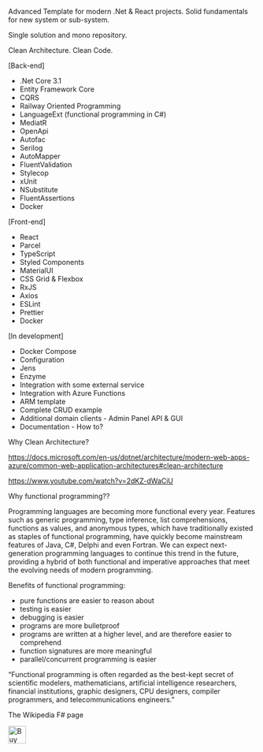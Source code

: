 Advanced Template for modern .Net & React projects.
Solid fundamentals for new system or sub-system.

Single solution and mono repository.

Clean Architecture. Clean Code.

[Back-end]
- .Net Core 3.1
- Entity Framework Core
- CQRS
- Railway Oriented Programming
- LanguageExt (functional programming in C#)
- MediatR
- OpenApi
- Autofac
- Serilog
- AutoMapper
- FluentValidation
- Stylecop
- xUnit
- NSubstitute
- FluentAssertions
- Docker

[Front-end]
- React
- Parcel
- TypeScript
- Styled Components
- MaterialUI
- CSS Grid & Flexbox
- RxJS
- Axios
- ESLint
- Prettier
- Docker

[In development]
- Docker Compose
- Configuration
- Jens
- Enzyme
- Integration with some external service
- Integration with Azure Functions
- ARM template
- Complete CRUD example
- Additional domain clients - Admin Panel API & GUI
- Documentation - How to?


Why Clean Architecture?

https://docs.microsoft.com/en-us/dotnet/architecture/modern-web-apps-azure/common-web-application-architectures#clean-architecture

https://www.youtube.com/watch?v=2dKZ-dWaCiU


Why functional programming??

Programming languages are becoming more functional every year.
Features such as generic programming, type inference, list comprehensions, functions as values, and anonymous types, which have traditionally existed as staples of functional programming, have quickly become mainstream features of Java, C#, Delphi and even Fortran.
We can expect next-generation programming languages to continue this trend in the future, providing a hybrid of both functional and imperative approaches that meet the evolving needs of modern programming.

Benefits of functional programming:
 - pure functions are easier to reason about
 - testing is easier
 - debugging is easier
 - programs are more bulletproof
 - programs are written at a higher level, and are therefore easier to comprehend
 - function signatures are more meaningful
 - parallel/concurrent programming is easier

“Functional programming is often regarded as the best-kept secret of scientific modelers, mathematicians, artificial intelligence researchers, financial institutions, graphic designers, CPU designers, compiler programmers, and telecommunications engineers.”

The Wikipedia F# page

<a href='https://ko-fi.com/N4N11FCB5' target='_blank'><img height='36' style='border:0px;height:36px;' src='https://az743702.vo.msecnd.net/cdn/kofi3.png?v=2' border='0' alt='Buy Me a Coffee at ko-fi.com' /></a>